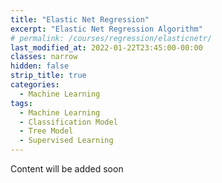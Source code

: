 ```yaml
---
title: "Elastic Net Regression"
excerpt: "Elastic Net Regression Algorithm"
# permalink: /courses/regression/elasticnetr/
last_modified_at: 2022-01-22T23:45:00-00:00
classes: narrow
hidden: false
strip_title: true
categories:
  - Machine Learning
tags: 
  - Machine Learning
  - Classification Model
  - Tree Model
  - Supervised Learning
---
```

Content will be added soon